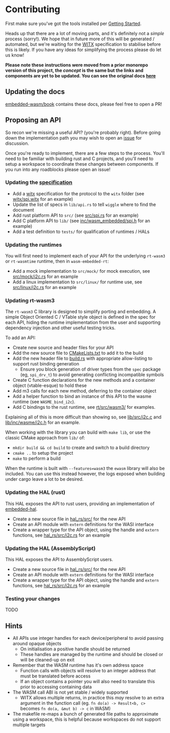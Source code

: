 # Contributing

First make sure you've got the tools installed per [Getting Started](./02-getting-started.md).

Heads up that there are a lot of moving parts, and it's definitely not a _simple_ process (sorry!). We hope that in future more of this will be generated / automated, but we're waiting for the [WITX](https://github.com/WebAssembly/WASI/blob/main/docs/witx.md) specification to stabilise before this is likely. If you have any ideas for simplifying the process please do let us know!

**Please note these instructions were moved from a prior monorepo version of this project, the _concept_ is the same but the links and components are yet to be updated. You can see the original docs [here](https://ryan.kurte.nz/embedded-wasm)**

## Updating the docs

[embedded-wasm/book](https://github.com/embedded-wasm/book) contains these docs, please feel free to open a PR!

## Proposing an API

So recon we're missing a useful API? (you're probably right). Before going down the implementation path you may wish to open an [issue]() for discussion.

Once you're ready to implement, there are a few steps to the process. You'll need to be familiar with building rust and C projects, and you'll need to setup a workspace to coordinate these changes between components. If you run into any roadblocks please open an issue!

### Updating the [specification](https://github.com/embedded-wasm/spec)

- Add a [witx]() specification for the protocol to the `witx` folder (see [witx/spi.witx](https://github.com/embedded-wasm/spec/blob/main/witx/spi.witx) for an example)
- Update the list of specs in `lib/api.rs` to tell `wiggle` where to find the document
- Add rust platform API to `src/` (see [src/spi.rs](https://github.com/embedded-wasm/spec/blob/main/src/spi.rs) for an example)
- Add C platform API to `lib/` (see [inc/wasm_embedded/spi.h](https://github.com/embedded-wasm/spec/blob/main/inc/wasm_embedded/spi.h) for an example)
- Add a test definition to `tests/` for qualification of runtimes / HALs

### Updating the runtimes

You will first need to implement each of your API for the underlying `rt-wasm3` or `rt-wasmtime` runtime, then in `wasm-embedded-rt`:

- Add a mock implementation to `src/mock/` for mock execution, see [src/mock/i2c.rs](https://github.com/ryankurte/embedded-wasm/rt/tree/main/src/mock/i2c.rs) for an example
- Add a linux implementation to `src/linux/` for runtime use, see [src/linux/i2c.rs](https://github.com/ryankurte/embedded-wasm/rt/tree/main/src/linux/i2c.rs) for an example


### Updating rt-wasm3

The `rt-wasm3` C library is designed to simplify porting and embedding. A simple Object Oriented C / VTable style object is defined in the spec for each API, hiding the runtime implementation from the user and supporting dependency injection and other useful testing tricks.

To add an API:

- Create new source and header files for your API
- Add the new source file to [CMakeLists.txt](https://github.com/embedded-wasm/rt_wasm3/tree/main/lib/CMakeLists.txt) to add it to the build
- Add the new header file to [build.rs](https://github.com/embedded-wasm/rt_wasm3/blob/main/lib/build.rs) with appropriate allow-listing to support rust binding generation
  - Ensure you block generation of driver types from the `spec` package (eg, `spi_drv_t`) to avoid generating conflicting incompatible symbols
- Create C function declarations for the new methods and a container object (vtable-esque) to hold these
- Add m3 calls for each new method, deferring to the container object
- Add a helper function to bind an instance of this API to the wasme runtime (see `WASME_bind_i2c`).
- Add C bindings to the rust runtime, see [rt/src/wasm3/](https://github.com/ryankurte/embedded-wasm/tree/main/rt/src/wasm3) for examples.

Explaining all of this is more difficult than showing so, see [lib/src/i2c.c](https://github.com/ryankurte/embedded-wasm/tree/main/lib/src/i2c.c) and [lib/inc/wasme/i2c.h](https://github.com/ryankurte/embedded-wasm/tree/main/lib/inc/wasme/i2c.h) for an example.

When working with the library you can build with `make lib`, or use the classic CMake approach from `lib/` of:
- `mkdir build && cd build` to create and switch to a build directory
- `cmake ..` to setup the project
- `make` to perform a build

When the runtime is built with `--features=wasm3` the `ewasm` library will also be included. You can use this instead however, the logs exposed when building under cargo leave a lot to be desired.


### Updating the HAL (rust)

This HAL exposes the API to rust users, providing an implementation of [embedded-hal](https://github.com/rust-embedded/embedded-hal).

- Create a new source file in [hal_rs/src/]() for the new API
- Create an API module with `extern` definitions for the WASI interface
- Create a wrapper type for the API object, using the handle and `extern` functions, see [hal_rs/src/i2c.rs](https://github.com/ryankurte/embedded-wasm/blob/main/hal_rs/src/i2c.rs) for an example


### Updating the HAL (AssemblyScript)

This HAL exposes the API to AssemblyScript users. 

- Create a new source file in [hal_rs/src/]() for the new API
- Create an API module with `extern` definitions for the WASI interface
- Create a wrapper type for the API object, using the handle and `extern` functions, see [hal_rs/src/i2c.rs](https://github.com/ryankurte/embedded-wasm/blob/main/hal_rs/src/i2c.rs) for an example

### Testing your changes

TODO


## Hints

- All APIs use integer handles for each device/peripheral to avoid passing around opaque objects
  - On initialisation a positive handle should be returned
  - These handles are managed by the runtime and should be closed or will be cleaned-up on exit
- Remember that the WASM runtime has it's own address space
  - Function calls with objects will resolve to an integer address that must be translated before access
  - If an object contains a pointer you will also need to translate this prior to accessing containing data
- The WASM call ABI is not yet stable / widely supported
  - WITX allows multiple returns, in practice this _may_ resolve to an extra argument in the function call (eg. `fn do(a) -> Result<b, c>` becomes `fn do(a, &mut b) -> c` in WASM)
- The makefile re-maps a bunch of generated file paths to approximate using a workspace, this is helpful because workspaces do not support multiple targets
